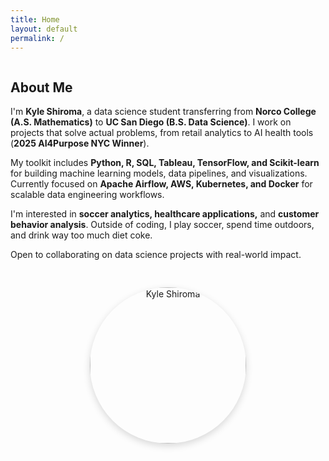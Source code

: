 ```yaml
---
title: Home
layout: default
permalink: /
---
```

<div class="section" style="display: flex; flex-wrap: wrap; gap: 30px; align-items: center;">
  <!-- Text column -->
  <div style="flex: 1; min-width: 300px;">
    <h2>About Me</h2>
    <p>
      I'm <strong>Kyle Shiroma</strong>, a data science student transferring from <strong>Norco College (A.S. Mathematics)</strong> 
      to <strong>UC San Diego (B.S. Data Science)</strong>. I work on projects that solve actual problems, from retail analytics to AI health tools 
      (<strong>2025 AI4Purpose NYC Winner</strong>).
    </p>
    <p>
      My toolkit includes <strong>Python, R, SQL, Tableau, TensorFlow, and Scikit-learn</strong> for building machine learning models, 
      data pipelines, and visualizations. Currently focused on <strong>Apache Airflow, AWS, Kubernetes, and Docker</strong> 
      for scalable data engineering workflows.
    </p>
    <p>
      I'm interested in <strong>soccer analytics, healthcare applications,</strong> and <strong>customer behavior analysis</strong>. 
      Outside of coding, I play soccer, spend time outdoors, and drink way too much diet coke.
    </p>
    <p>
      Open to collaborating on data science projects with real-world impact.
    </p>
  </div>
  
  <!-- Image column -->
  <div style="flex: 1; min-width: 300px; text-align: center;">
    <img 
      src="{{ site.baseurl }}/assets/img/IMG_0482.jpg" 
      alt="Kyle Shiroma" 
      style="width: 250px; height: 250px; object-fit: cover; border-radius: 50%; box-shadow: 0 4px 12px rgba(0,0,0,0.15);" 
    >
  </div>
</div>
